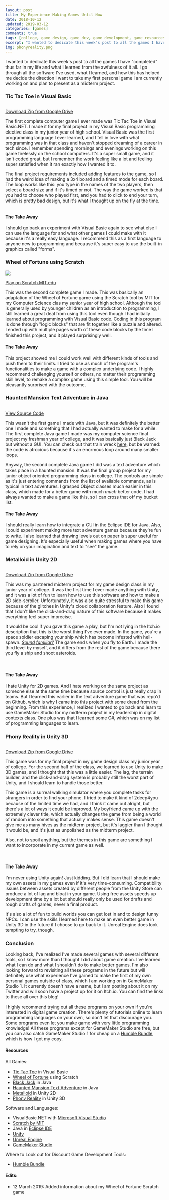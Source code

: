 ```yaml
---
layout: post
title: My Experience Making Games Until Now
date: 2018-10-12
updated: 2019-03-12
categories: [games]
comments: true
tags: [college, game design, game dev, game development, game resources, indie, indie game dev, university]
excerpt: "I wanted to dedicate this week's post to all the games I have 'completed' thus far in my life and what I learned from the awfulness of it all. I go through all the software I've used, what I learned, and how this has helped me decide the direction I want to take my first personal game I am currently working on and plan to present as a midterm project."
img: phonyreality.png
---
```


<p><first-letter>I</first-letter> wanted to dedicate this week's post to all the games I have "completed" thus far in my life and what I learned from the awfulness of it all. I go through all the software I've used, what I learned, and how this has helped me decide the direction I want to take my first personal game I am currently working on and plan to present as a midterm project.</p>

<h3 id="tictactoe">Tic Tac Toe in Visual Basic</h3>

<img src="https://cozymaus.com/img/tictactoe2.png" alt="" class="img-fluid"/>

<p class="caption"><a href="https://github.com/cozymaus/games" target="_blank">Download Zip from Google Drive</a></p>

<p>The first complete computer game I ever made was Tic Tac Toe in Visual Basic.NET. I made it for my final project in my Visual Basic programming elective class in my junior year of high school. Visual Basic was the first programming language I ever learned, and I fell in love with what programming was in that class and haven't stopped dreaming of a career in tech since. I remember spending mornings and evenings working on this game tirelessly on the school computers. It's a super small game, and it isn't coded great, but I remember the work feeling like a lot and feeling super satisfied when it ran exactly how I wanted it to. </p>

<p>The final project requirements included adding features to the game, so I had the weird idea of making a 3x4 board and a timed mode for each board. The loop works like this: you type in the names of the two players, then select a board size and if it's timed or not. The way the game worked is that you had to choose who played first, and you had to click to end your turn, which is pretty bad design, but it's what I thought up on the fly at the time.</p>

<img src="https://cozymaus.com/img/TicTacToe.png" alt="" class="img-fluid"/>

<h4>The Take Away</h4>

<p>I should go back an experiment with Visual Basic again to see what else I can use the language for and what other games I could make with it because it's a really easy language. I recommend this as a first language to anyone new to programming and because it's super easy to use the built-in graphics called "forms".</p>

<h3 id="wof">Wheel of Fortune using Scratch</h3>

<img src="https://cozymaus.com/img/scratchgame2.png" class="img-fluid">

<p class="caption"><a href="https://scratch.mit.edu/projects/45665508/" target="_blank">Play on Scratch.MIT.edu</a></p>

<p>This was the second complete game I made. This was basically an adaptation of the Wheel of Fortune game using the Scratch tool by MIT for my Computer Science clas my senior year of high school. Although the tool is generally used by younger children as an introduction to programming, I still learned a great deal from using this tool even though I had initially learned about programming with Visual Basic code. Coding in this program is done through "logic blocks" that are fit together like a puzzle and altered. I ended up with multiple pages worth of these code blocks by the time I finished this project, and it played surprisingly well.</p>

<h4>The Take Away</h4>

<p>This project showed me I could work well with different kinds of tools and push them to their limits. I tried to use as much of the program's functionalities to make a game with a complex underlying code. I highly recommend challenging yourself or others, no matter their programming skill level, to remake a complex game using this simple tool. You will be pleasantly surprised with the outcome.</p>

<h3 id="hauntedmansion">Haunted Mansion Text Adventure in Java</h3>

<img src="https://cozymaus.com/img/escapegame.png" alt="" class="img-fluid"/>

<p class="caption"><a href="https://github.com/cozymaus/oop-text-adventure" target="_blank">View Source Code</a></p>

<p>This wasn't the first game I made with Java, but it was definitely the better one I made and something that I had actually wanted to make for a while. The first complete Java game I made was my computer science final project my freshman year of college, and it was basically just Black Jack but without a GUI. You can check out that train wreck <a href="https://github.com/cozymaus/cs-blackjack" target="_blank">here</a>, but be warned: the code is atrocious because it's an enormous loop around many smaller loops.</p>

<p>Anyway, the second complete Java game I did was a text adventure which takes place in a haunted mansion. It was the final group project for my junior object oriented programming class in college. The controls are simple as it's just entering commands from the list of available commands, as is typical in text adventures. I grasped Object classes much easier in this class, which made for a better game with much <em>much</em> better code. I had always wanted to make a game like this, so I can cross that off my bucket list.</p>

<h4>The Take Away</h4>

<p>I should really learn how to integrate a GUI in the Eclipse IDE for Java. Also, I could experiment making more text adventure games because they're fun to write. I also learned that drawing levels out on paper is super useful for game designing. It's especially useful when making games where you have to rely on your imagination and text to "see" the game.</p>

<h3 id="metalloid">Metalloid in Unity 2D</h3>

<img src="https://cozymaus.com/img/metalloidmenu.gif" alt="" class="img-fluid"/>

<p class="caption"><a href="https://github.com/cozymaus/games" target="_blank">Download Zip from Google Drive</a></p>

<p>This was my partnered midterm project for my game design class in my junior year of college. It was the first time I ever made anything with Unity, and it was a lot of fun to learn how to use this software and how to make a 2D side-scroller. Unfortunately, it was also quite stressful to make this game because of the glitches in Unity's cloud collaboration feature. Also I found that I don't like the click-and-drag nature of this software because it makes everything feel super imprecise.</p>

<p>It would be cool if you gave this game a play, but I'm not lying in the Itch.io description that this is the worst thing I've ever made. In the game, you're a space soldier escaping your ship which has become infested with hell-spawn. <a href="https://en.wikipedia.org/wiki/Doom_(1993_video_game)" target="_blank"><em>Sound familiar?</em></a> The game ends when you fly to Earth. I made the third level by myself, and it differs from the rest of the game because there you fly a ship and shoot asteroids.</p>

<img src="https://cozymaus.com/img/Metalloid2.png" alt="" class="img-fluid">
<img src="https://cozymaus.com/img/Metalloid3.png" alt="" class="img-fluid">

<h4>The Take Away</h4>

<p>I hate Unity for 2D games. And I hate working on the same project as someone else at the same time because source control is just really crap in teams. But I learned this earlier in the text adventure game that was repo'd on Github, which is why I came into this project with some dread from the beginning. From this experience, I realized I wanted to go back and learn to use GameMaker Studio for my midterm project in my leadership in digital contexts class. One plus was that I learned some C#, which was on my list of programming languages to learn.</p>

<h3 id="phonyreality">Phony Reality in Unity 3D</h3>

<img src="https://cozymaus.com/img/phonyrealitymenuyoyod.gif" alt="" class="img-fluid"/>

<p class="caption"><a href="https://github.com/cozymaus/games" target="_blank">Download Zip from Google Drive</a></p>

<p>This game was for my final project in my game design class my junior year of college. For the second half of the class, we learned to use Unity to make 3D games, and I thought that this was a little easier. The lag, the terrain builder, and the click-and-drag system is probably still the worst part of Unity, and I should learn to handle those better. </p>

<p>This game is a surreal walking simulator where you complete tasks for strangers in order to find your phone. I tried to make it kind of 2deep4you because of the limited time we had, and I think it came out alright, but there's a lot of ways it could be improved. My boyfriend came up with the extremely clever title, which actually changes the game from being a world of random into something that actually makes sense. This game doesn't give me as many hives as the midterm project, but it's laggier than I thought it would be, and it's just as unpolished as the midterm project.</p>

<p>Also, not to spoil anything, but the themes in this game are something I want to incorporate in my current game as well.</p>

<img src="https://cozymaus.com/img/PhonyReality2.png" alt="" class="img-fluid"/>
<img src="https://cozymaus.com/img/PhonyReality3.png" alt="" class="img-fluid"/>

<h4>The Take Away</h4>

<p>I'm never using Unity again! Just kidding. But I did learn that I should make my own assets in my games even if it's very time-consuming. Compatibility issues between assets created by different people from the Unity Store can produce a lot of lag and bloat in your game. Using free assets speeds up development time by a lot but should really only be used for drafts and rough drafts of games, never a final product.</p>

<p>It's also a lot of fun to build worlds you can get lost in and to design funny NPCs. I can use the skills I learned here to make an even better game in Unity 3D in the future if I choose to go back to it. Unreal Engine does look tempting to try, though.</p>

<h3>Conclusion</h3>

<p>Looking back, I've realized I've made several games with several different tools, so I know more than I thought I did about game creation. I've learned what I can do and what I shouldn't do to make better games. I'm also looking forward to revisiting all these programs in the future but will definitely use what experience I've gained to make the first of my own personal games outside of class, which I am working on in GameMaker Studio 1. It currently doesn't have a name, but I am posting about it on my Twitter and will soon have a project up for it on Itch.io. You can find the links to these all over this blog!</p>

<p>I highly recommend trying out all these programs on your own if you're interested in digital game creation. There's plenty of tutorials online to learn programming languages on your own, so don't let that discourage you. Some programs even let you make game with very little programming knowledge! All these programs except for GameMaker Studio are free, but you can also catch GameMaker Studio 1 for cheap on a <a href="http://humblebundle.com" target="_blank">Humble Bundle</a>, which is how I got my copy. </p>

<h4>Resources</h4>

<p>All Games:</p>

<ul>
	<li><a href="https://github.com/cozymaus/games" target="_blank">Tic Tac Toe</a> in Visual Basic</li>
	<li><a href="https://scratch.mit.edu/projects/45665508/" target="_blank">Wheel of Fortune</a> using Scratch</li>
	<li><a href="https://github.com/cozymaus/cs-blackjack" target="_blank">Black Jack</a> in Java</li>
	<li><a href="https://github.com/cozymaus/oop-text-adventure" target="_blank">Haunted Mansion Text Adventure</a> in Java</li>
	<li><a href="https://github.com/cozymaus/games" target="_blank">Metalloid</a> in Unity 2D</li>
	<li><a href="https://github.com/cozymaus/games" target="_blank">Phony Reality</a> in Unity 3D</li>
</ul>

<p>Software and Languages:</p>

<ul>
	<li>VisualBasic.NET with <a href="https://visualstudio.microsoft.com/downloads/" target="_blank">Microsoft Visual Studio</a></li>
	<li><a href="https://scratch.mit.edu" target="_blank">Scratch by MIT</a></li>
	<li>Java in <a href="https://www.eclipse.org/downloads/" target="_blank">Eclipse IDE</a></li>
	<li><a href="https://unity3d.com/" target="_blank">Unity</a></li>
	<li><a href="https://www.unrealengine.com/en-US/what-is-unreal-engine-4" target="_blank">Unreal Engine</a></li>
	<li><a href="https://www.yoyogames.com/gamemaker" target="_blank">GameMaker Studio</a></li>
</ul>

<p>Where to Look out for Discount Game Development Tools:</p>

<ul>
	<li><a href="https://humblebundle.com" target="_blank">Humble Bundle</a></li>
</ul>

<h4>Edits:</h4>

<ul>
	<li>12 March 2019: Added information about my Wheel of Fortune Scratch game</li>
</ul>
